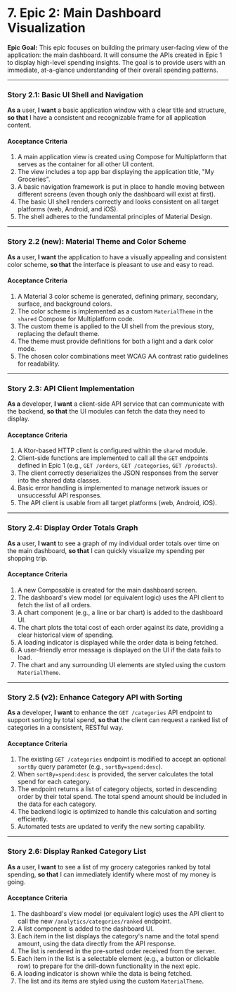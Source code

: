 # 7. Epic 2: Main Dashboard Visualization

**Epic Goal:** This epic focuses on building the primary user-facing view of the application: the main dashboard. It will consume the APIs created in Epic 1 to display high-level spending insights. The goal is to provide users with an immediate, at-a-glance understanding of their overall spending patterns.

---

### Story 2.1: Basic UI Shell and Navigation

**As a** user,
**I want** a basic application window with a clear title and structure,
**so that** I have a consistent and recognizable frame for all application content.

#### Acceptance Criteria

1.  A main application view is created using Compose for Multiplatform that serves as the container for all other UI content.
2.  The view includes a top app bar displaying the application title, "My Groceries".
3.  A basic navigation framework is put in place to handle moving between different screens (even though only the dashboard will exist at first).
4.  The basic UI shell renders correctly and looks consistent on all target platforms (web, Android, and iOS).
5.  The shell adheres to the fundamental principles of Material Design.

---

### Story 2.2 (new): Material Theme and Color Scheme

**As a** user,
**I want** the application to have a visually appealing and consistent color scheme,
**so that** the interface is pleasant to use and easy to read.

#### Acceptance Criteria

1.  A Material 3 color scheme is generated, defining primary, secondary, surface, and background colors.
2.  The color scheme is implemented as a custom `MaterialTheme` in the `shared` Compose for Multiplatform code.
3.  The custom theme is applied to the UI shell from the previous story, replacing the default theme.
4.  The theme must provide definitions for both a light and a dark color mode.
5.  The chosen color combinations meet WCAG AA contrast ratio guidelines for readability.

---

### Story 2.3: API Client Implementation

**As a** developer,
**I want** a client-side API service that can communicate with the backend,
**so that** the UI modules can fetch the data they need to display.

#### Acceptance Criteria

1.  A Ktor-based HTTP client is configured within the `shared` module.
2.  Client-side functions are implemented to call all the `GET` endpoints defined in Epic 1 (e.g., `GET /orders`, `GET /categories`, `GET /products`).
3.  The client correctly deserializes the JSON responses from the server into the shared data classes.
4.  Basic error handling is implemented to manage network issues or unsuccessful API responses.
5.  The API client is usable from all target platforms (web, Android, iOS).

---

### Story 2.4: Display Order Totals Graph

**As a** user,
**I want** to see a graph of my individual order totals over time on the main dashboard,
**so that** I can quickly visualize my spending per shopping trip.

#### Acceptance Criteria

1.  A new Composable is created for the main dashboard screen.
2.  The dashboard's view model (or equivalent logic) uses the API client to fetch the list of all orders.
3.  A chart component (e.g., a line or bar chart) is added to the dashboard UI.
4.  The chart plots the total cost of each order against its date, providing a clear historical view of spending.
5.  A loading indicator is displayed while the order data is being fetched.
6.  A user-friendly error message is displayed on the UI if the data fails to load.
7.  The chart and any surrounding UI elements are styled using the custom `MaterialTheme`.

---

### Story 2.5 (v2): Enhance Category API with Sorting

**As a** developer,
**I want** to enhance the `GET /categories` API endpoint to support sorting by total spend,
**so that** the client can request a ranked list of categories in a consistent, RESTful way.

#### Acceptance Criteria

1.  The existing `GET /categories` endpoint is modified to accept an optional `sortBy` query parameter (e.g., `sortBy=spend:desc`).
2.  When `sortBy=spend:desc` is provided, the server calculates the total spend for each category.
3.  The endpoint returns a list of category objects, sorted in descending order by their total spend. The total spend amount should be included in the data for each category.
4.  The backend logic is optimized to handle this calculation and sorting efficiently.
5.  Automated tests are updated to verify the new sorting capability.

---

### Story 2.6: Display Ranked Category List

**As a** user,
**I want** to see a list of my grocery categories ranked by total spending,
**so that** I can immediately identify where most of my money is going.

#### Acceptance Criteria

1.  The dashboard's view model (or equivalent logic) uses the API client to call the new `/analytics/categories/ranked` endpoint.
2.  A list component is added to the dashboard UI.
3.  Each item in the list displays the category's name and the total spend amount, using the data directly from the API response.
4.  The list is rendered in the pre-sorted order received from the server.
5.  Each item in the list is a selectable element (e.g., a button or clickable row) to prepare for the drill-down functionality in the next epic.
6.  A loading indicator is shown while the data is being fetched.
7.  The list and its items are styled using the custom `MaterialTheme`.